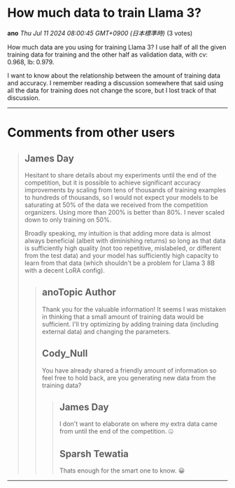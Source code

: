 # How much data to train Llama 3?

**ano** *Thu Jul 11 2024 08:00:45 GMT+0900 (日本標準時)* (3 votes)

How much data are you using for training Llama 3? I use half of all the given training data for training and the other half as validation data, with cv: 0.968, lb: 0.979.

I want to know about the relationship between the amount of training data and accuracy. I remember reading a discussion somewhere that said using all the data for training does not change the score, but I lost track of that discussion.



---

 # Comments from other users

> ## James Day
> 
> Hesitant to share details about my experiments until the end of the competition, but it is possible to achieve significant accuracy improvements by scaling from tens of thousands of training examples to hundreds of thousands, so I would not expect your models to be saturating at 50% of the data we received from the competition organizers. Using more than 200% is better than 80%. I never scaled down to only training on 50%.
> 
> Broadly speaking, my intuition is that adding more data is almost always beneficial (albeit with diminishing returns) so long as that data is sufficiently high quality (not too repetitive, mislabeled, or different from the test data) and your model has sufficiently high capacity to learn from that data (which shouldn't be a problem for Llama 3 8B with a decent LoRA config).
> 
> 
> 
> > ## anoTopic Author
> > 
> > Thank you for the valuable information! It seems I was mistaken in thinking that a small amount of training data would be sufficient. I'll try optimizing by adding training data (including external data) and changing the parameters.
> > 
> > 
> > 
> > ## Cody_Null
> > 
> > You have already shared a friendly amount of information so feel free to hold back, are you generating new data from the training data?
> > 
> > 
> > 
> > > ## James Day
> > > 
> > > I don't want to elaborate on where my extra data came from until the end of the competition. 🤐
> > > 
> > > 
> > > 
> > > ## Sparsh Tewatia
> > > 
> > > Thats enough for the smart one to know. 😀
> > > 
> > > 
> > > 


---

